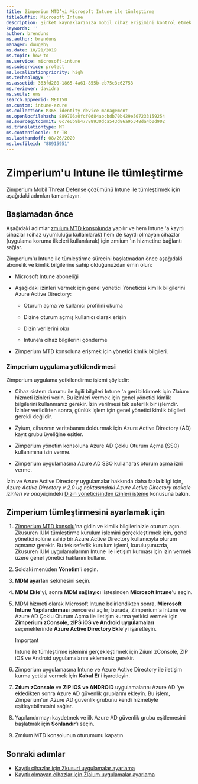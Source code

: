 ```yaml
---
title: Zimperium MTD’yi Microsoft Intune ile tümleştirme
titleSuffix: Microsoft Intune
description: Şirket kaynaklarınıza mobil cihaz erişimini kontrol etmek için Microsoft Intune ile Zimperium Mobile Threat Defense (MTD) çözümünü kurma.
keywords: ''
author: brenduns
ms.author: brenduns
manager: dougeby
ms.date: 10/21/2019
ms.topic: how-to
ms.service: microsoft-intune
ms.subservice: protect
ms.localizationpriority: high
ms.technology: ''
ms.assetid: 363fd280-1865-4a61-855b-eb75c3c62753
ms.reviewer: davidra
ms.suite: ems
search.appverid: MET150
ms.custom: intune-azure
ms.collection: M365-identity-device-management
ms.openlocfilehash: 889706a0fcf0d84abcbdb70b429e507233159254
ms.sourcegitcommit: 0c7e6b9b47788930dca543d86a95348da4b0d902
ms.translationtype: MT
ms.contentlocale: tr-TR
ms.lasthandoff: 08/26/2020
ms.locfileid: "88915951"
---
```

# <a name="integrate-zimperium-with-intune"></a>Zimperium'u Intune ile tümleştirme

Zimperium Mobil Threat Defense çözümünü Intune ile tümleştirmek için aşağıdaki adımları tamamlayın.

## <a name="before-you-begin"></a>Başlamadan önce

Aşağıdaki adımlar [zmıium MTD konsolunda](https://www.zimperium.com/platform) yapılır ve hem Intune 'a kayıtlı cihazlar (cihaz uyumluluğu kullanılarak) hem de kayıtlı olmayan cihazlar (uygulama koruma ilkeleri kullanılarak) için zmıium 'ın hizmetine bağlantı sağlar.

Zimperium'u Intune ile tümleştirme sürecini başlatmadan önce aşağıdaki abonelik ve kimlik bilgilerine sahip olduğunuzdan emin olun:

- Microsoft Intune aboneliği

- Aşağıdaki izinleri vermek için genel yönetici Yöneticisi kimlik bilgilerini Azure Active Directory:

  - Oturum açma ve kullanıcı profilini okuma

  - Dizine oturum açmış kullanıcı olarak erişin

  - Dizin verilerini oku

  - Intune’a cihaz bilgilerini gönderme

- Zimperium MTD konsoluna erişmek için yönetici kimlik bilgileri.

### <a name="zimperium-app-authorization"></a>Zimperium uygulama yetkilendirmesi

Zimperium uygulama yetkilendirme işlemi şöyledir:

- Cihaz sistem durumu ile ilgili bilgileri Intune 'a geri bildirmek için Zlaium hizmeti izinleri verin. Bu izinleri vermek için genel yönetici kimlik bilgilerini kullanmanız gerekir. İzin verilmesi tek seferlik bir işlemdir. İzinler verildikten sonra, günlük işlem için genel yönetici kimlik bilgileri gerekli değildir.

- Zyium, cihazının veritabanını doldurmak için Azure Active Directory (AD) kayıt grubu üyeliğine eşitler.

- Zimperium yönetim konsoluna Azure AD Çoklu Oturum Açma (SSO) kullanımına izin verme.

- Zimperium uygulamasına Azure AD SSO kullanarak oturum açma izni verme.

İzin ve Azure Active Directory uygulamalar hakkında daha fazla bilgi için, *Azure Active Directory v 2.0 uç noktasındaki Azure Active Directory makale izinleri ve onayı*içindeki [Dizin yöneticisinden izinleri isteme](/azure/active-directory/develop/v2-permissions-and-consent#request-the-permissions-from-a-directory-admin) konusuna bakın.


## <a name="to-set-up-zimperium-integration"></a>Zimperium tümleştirmesini ayarlamak için

1. [Zimperium MTD konsolu](https://www.zimperium.com/platform)'na gidin ve kimlik bilgilerinizle oturum açın. Zkusuren IUM tümleştirme kurulum işlemini gerçekleştirmek için, genel yönetici rolüne sahip bir Azure Active Directory kullanıcıyla oturum açmanız gerekir. Bu tek seferlik kurulum işlemi, kuruluşunuzda, Zkusuren IUM uygulamalarının Intune ile iletişim kurması için izin vermek üzere genel yönetici haklarını kullanır. 

2. Soldaki menüden **Yönetim**'i seçin.

3. **MDM ayarları** sekmesini seçin.

4. **MDM Ekle**'yi, sonra **MDM sağlayıcı** listesinden **Microsoft Intune**'u seçin.

5. MDM hizmeti olarak Microsoft Intune belirlendikten sonra, **Microsoft Intune Yapılandırması** penceresi açılır; burada, Zimperium'a Intune ve Azure AD Çoklu Oturum Açma ile iletişim kurma yetkisi vermek için **Zimperium zConsole**, **zIPS iOS ve Android uygulamaları** seçeneklerinde **Azure Active Directory Ekle**'yi işaretleyin.

    > [!IMPORTANT]  
    > Intune ile tümleştirme işlemini gerçekleştirmek için Zıium zConsole, ZIP iOS ve Android uygulamalarını eklemeniz gerekir.

6. Zimperium uygulamasına Intune ve Azure Active Directory ile iletişim kurma yetkisi vermek için **Kabul Et**'i işaretleyin.

7. **Zıium zConsole** ve **ZIP iOS ve ANDROID** uygulamalarını Azure AD 'ye ekledikten sonra Azure AD güvenlik gruplarını ekleyin. Bu işlem, Zimperium'un Azure AD güvenlik grubunu kendi hizmetiyle eşitleyebilmesini sağlar.

8. Yapılandırmayı kaydetmek ve ilk Azure AD güvenlik grubu eşitlemesini başlatmak için **Sonlandır**'ı seçin.

9. Zmıium MTD konsolunun oturumunu kapatın.

## <a name="next-steps"></a>Sonraki adımlar

- [Kayıtlı cihazlar için Zkusuri uygulamalar ayarlama](mtd-apps-ios-app-configuration-policy-add-assign.md)
- [Kayıtlı olmayan cihazlar için Zlaium uygulamalar ayarlama](mtd-add-apps-unenrolled-devices.md)